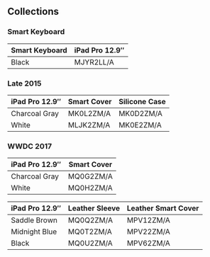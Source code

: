 ## Collections

### Smart Keyboard

| Smart Keyboard | iPad Pro 12.9″ |
| -------------- | -------------- |
| Black          | MJYR2LL/A      |

### Late 2015

| iPad Pro 12.9″ | Smart Cover | Silicone Case |
| -------------- | ----------- | ------------- |
| Charcoal Gray  | MK0L2ZM/A   | MK0D2ZM/A     |
| White          | MLJK2ZM/A   | MK0E2ZM/A     |

### WWDC 2017

| iPad Pro 12.9″ | Smart Cover |
| -------------- | ----------- |
| Charcoal Gray  | MQ0G2ZM/A   |
| White          | MQ0H2ZM/A   |

| iPad Pro 12.9″ | Leather Sleeve | Leather Smart Cover |
| -------------- | -------------- | ------------------- |
| Saddle Brown   | MQ0Q2ZM/A      | MPV12ZM/A           |
| Midnight Blue  | MQ0T2ZM/A      | MPV22ZM/A           |
| Black          | MQ0U2ZM/A      | MPV62ZM/A           |
